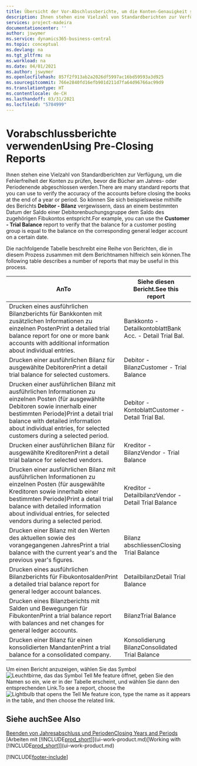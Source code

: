 ```yaml
---
title: Übersicht der Vor-Abschlussberichte, um die Konten-Genauigkeit sicherzustellen| Microsoft Docs
description: Ihnen stehen eine Vielzahl von Standardberichten zur Verfügung, um die Fehlerfreiheit der Konten zu prüfen, bevor die Bücher am Jahres- oder Periodenende abgeschlossen werden.
services: project-madeira
documentationcenter: ''
author: jswymer
ms.service: dynamics365-business-central
ms.topic: conceptual
ms.devlang: na
ms.tgt_pltfrm: na
ms.workload: na
ms.date: 04/01/2021
ms.author: jswymer
ms.openlocfilehash: 857f2f913ab2a2026df5997ac16bd59593a3d925
ms.sourcegitcommit: 766e2840fd16efb901d211d7fa64d96766ac99d9
ms.translationtype: HT
ms.contentlocale: de-CH
ms.lasthandoff: 03/31/2021
ms.locfileid: "5784999"
---
```

# <a name="using-pre-closing-reports"></a><span data-ttu-id="648f2-103">Vorabschlussberichte verwenden</span><span class="sxs-lookup"><span data-stu-id="648f2-103">Using Pre-Closing Reports</span></span>
<span data-ttu-id="648f2-104">Ihnen stehen eine Vielzahl von Standardberichten zur Verfügung, um die Fehlerfreiheit der Konten zu prüfen, bevor die Bücher am Jahres- oder Periodenende abgeschlossen werden.</span><span class="sxs-lookup"><span data-stu-id="648f2-104">There are many standard reports that you can use to verify the accuracy of the accounts before closing the books at the end of a year or period.</span></span> <span data-ttu-id="648f2-105">So können Sie sich beispielsweise mithilfe des Berichts **Debitor - Bilanz** vergewissern, dass an einem bestimmten Datum der Saldo einer Debitorenbuchungsgruppe dem Saldo des zugehörigen Fibukontos entspricht.</span><span class="sxs-lookup"><span data-stu-id="648f2-105">For example, you can use the **Customer - Trial Balance** report to verify that the balance for a customer posting group is equal to the balance on the corresponding general ledger account on a certain date.</span></span>

<span data-ttu-id="648f2-106">Die nachfolgende Tabelle beschreibt eine Reihe von Berichten, die in diesem Prozess zusammen mit dem Berichtnamen hilfreich sein können.</span><span class="sxs-lookup"><span data-stu-id="648f2-106">The following table describes a number of reports that may be useful in this process.</span></span>

| <span data-ttu-id="648f2-107">An</span><span class="sxs-lookup"><span data-stu-id="648f2-107">To</span></span> | <span data-ttu-id="648f2-108">Siehe diesen Bericht.</span><span class="sxs-lookup"><span data-stu-id="648f2-108">See this report</span></span> |
| --- | --- |
| <span data-ttu-id="648f2-109">Drucken eines ausführlichen Bilanzberichts für Bankkonten mit zusätzlichen Informationen zu einzelnen Posten</span><span class="sxs-lookup"><span data-stu-id="648f2-109">Print a detailed trial balance report for one or more bank accounts with additional information about individual entries.</span></span> |<span data-ttu-id="648f2-110">Bankkonto - Detailkontoblatt</span><span class="sxs-lookup"><span data-stu-id="648f2-110">Bank Acc. - Detail Trial Bal.</span></span> |
| <span data-ttu-id="648f2-111">Drucken einer ausführlichen Bilanz für ausgewählte Debitoren</span><span class="sxs-lookup"><span data-stu-id="648f2-111">Print a detail trial balance for selected customers.</span></span> |<span data-ttu-id="648f2-112">Debitor - Bilanz</span><span class="sxs-lookup"><span data-stu-id="648f2-112">Customer - Trial Balance</span></span> |
| <span data-ttu-id="648f2-113">Drucken einer ausführlichen Bilanz mit ausführlichen Informationen zu einzelnen Posten (für ausgewählte Debitoren sowie innerhalb einer bestimmten Periode)</span><span class="sxs-lookup"><span data-stu-id="648f2-113">Print a detail trial balance with detailed information about individual entries, for selected customers during a selected period.</span></span> |<span data-ttu-id="648f2-114">Debitor - Kontoblatt</span><span class="sxs-lookup"><span data-stu-id="648f2-114">Customer - Detail Trial Bal.</span></span> |
| <span data-ttu-id="648f2-115">Drucken einer ausführlichen Bilanz für ausgewählte Kreditoren</span><span class="sxs-lookup"><span data-stu-id="648f2-115">Print a detail trial balance for selected vendors.</span></span> |<span data-ttu-id="648f2-116">Kreditor - Bilanz</span><span class="sxs-lookup"><span data-stu-id="648f2-116">Vendor - Trial Balance</span></span> |
| <span data-ttu-id="648f2-117">Drucken einer ausführlichen Bilanz mit ausführlichen Informationen zu einzelnen Posten (für ausgewählte Kreditoren sowie innerhalb einer bestimmten Periode)</span><span class="sxs-lookup"><span data-stu-id="648f2-117">Print a detail trial balance with detailed information about individual entries, for selected vendors during a selected period.</span></span> |<span data-ttu-id="648f2-118">Kreditor - Detailbilanz</span><span class="sxs-lookup"><span data-stu-id="648f2-118">Vendor - Detail Trial Balance</span></span> |
| <span data-ttu-id="648f2-119">Drucken einer Bilanz mit den Werten des aktuellen sowie des vorangegangenen Jahres</span><span class="sxs-lookup"><span data-stu-id="648f2-119">Print a trial balance with the current year's and the previous year's figures.</span></span> |<span data-ttu-id="648f2-120">Bilanz abschliessen</span><span class="sxs-lookup"><span data-stu-id="648f2-120">Closing Trial Balance</span></span> |
| <span data-ttu-id="648f2-121">Drucken eines ausführlichen Bilanzberichts für Fibukontosalden</span><span class="sxs-lookup"><span data-stu-id="648f2-121">Print a detailed trial balance report for general ledger account balances.</span></span> |<span data-ttu-id="648f2-122">Detailbilanz</span><span class="sxs-lookup"><span data-stu-id="648f2-122">Detail Trial Balance</span></span> |
| <span data-ttu-id="648f2-123">Drucken eines Bilanzberichts mit Salden und Bewegungen für Fibukonten</span><span class="sxs-lookup"><span data-stu-id="648f2-123">Print a trial balance report with balances and net changes for general ledger accounts.</span></span> |<span data-ttu-id="648f2-124">Bilanz</span><span class="sxs-lookup"><span data-stu-id="648f2-124">Trial Balance</span></span> |
| <span data-ttu-id="648f2-125">Drucken einer Bilanz für einen konsolidierten Mandanten</span><span class="sxs-lookup"><span data-stu-id="648f2-125">Print a trial balance for a consolidated company.</span></span> |<span data-ttu-id="648f2-126">Konsolidierung Bilanz</span><span class="sxs-lookup"><span data-stu-id="648f2-126">Consolidated Trial Balance</span></span> |

<span data-ttu-id="648f2-127">Um einen Bericht anzuzeigen, wählen Sie das Symbol ![Leuchtbirne, das das Symbol Tell Me feature](media/ui-search/search_small.png "Tell Me-Funktion") öffnet, geben Sie den Namen so ein, wie er in der Tabelle erscheint, und wählen Sie dann den entsprechenden Link.</span><span class="sxs-lookup"><span data-stu-id="648f2-127">To see a report, choose the ![Lightbulb that opens the Tell Me feature](media/ui-search/search_small.png "Tell me what you want to do") icon, type the name as it appears in the table, and then choose the related link.</span></span>

## <a name="see-also"></a><span data-ttu-id="648f2-128">Siehe auch</span><span class="sxs-lookup"><span data-stu-id="648f2-128">See Also</span></span>
[<span data-ttu-id="648f2-129">Beenden von Jahresabschluss und Perioden</span><span class="sxs-lookup"><span data-stu-id="648f2-129">Closing Years and Periods</span></span>](year-close-years-periods.md)  
<span data-ttu-id="648f2-130">[Arbeiten mit [!INCLUDE[prod_short](includes/prod_short.md)]](ui-work-product.md)</span><span class="sxs-lookup"><span data-stu-id="648f2-130">[Working with [!INCLUDE[prod_short](includes/prod_short.md)]](ui-work-product.md)</span></span>



[!INCLUDE[footer-include](includes/footer-banner.md)]